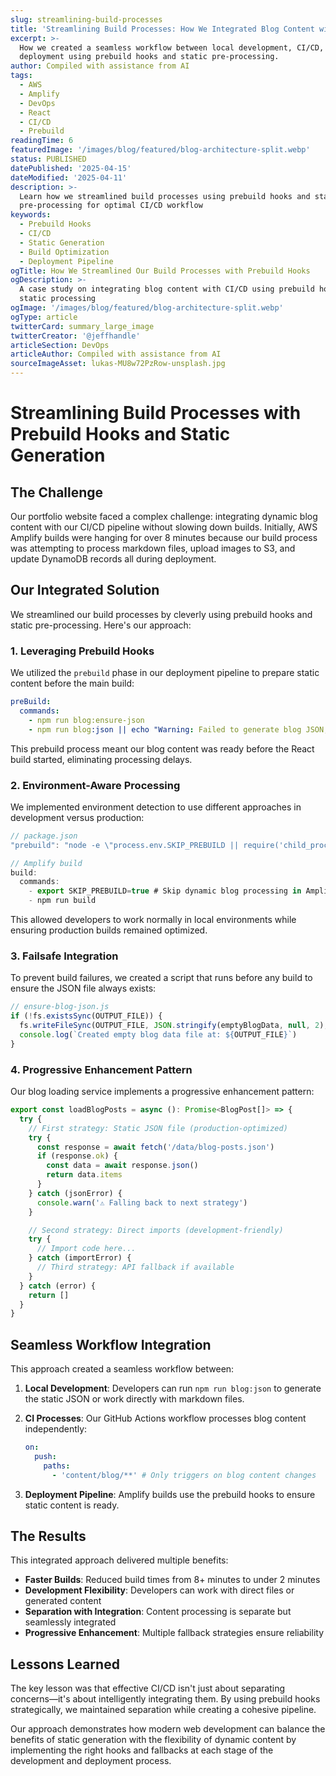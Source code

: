 ```yaml
---
slug: streamlining-build-processes
title: 'Streamlining Build Processes: How We Integrated Blog Content with CI/CD'
excerpt: >-
  How we created a seamless workflow between local development, CI/CD, and
  deployment using prebuild hooks and static pre-processing.
author: Compiled with assistance from AI
tags:
  - AWS
  - Amplify
  - DevOps
  - React
  - CI/CD
  - Prebuild
readingTime: 6
featuredImage: '/images/blog/featured/blog-architecture-split.webp'
status: PUBLISHED
datePublished: '2025-04-15'
dateModified: '2025-04-11'
description: >-
  Learn how we streamlined build processes using prebuild hooks and static
  pre-processing for optimal CI/CD workflow
keywords:
  - Prebuild Hooks
  - CI/CD
  - Static Generation
  - Build Optimization
  - Deployment Pipeline
ogTitle: How We Streamlined Our Build Processes with Prebuild Hooks
ogDescription: >-
  A case study on integrating blog content with CI/CD using prebuild hooks and
  static processing
ogImage: '/images/blog/featured/blog-architecture-split.webp'
ogType: article
twitterCard: summary_large_image
twitterCreator: '@jeffhandle'
articleSection: DevOps
articleAuthor: Compiled with assistance from AI
sourceImageAsset: lukas-MU8w72PzRow-unsplash.jpg
---
```


# Streamlining Build Processes with Prebuild Hooks and Static Generation

## The Challenge

Our portfolio website faced a complex challenge: integrating dynamic blog content with our CI/CD pipeline without slowing down builds. Initially, AWS Amplify builds were hanging for over 8 minutes because our build process was attempting to process markdown files, upload images to S3, and update DynamoDB records all during deployment.

## Our Integrated Solution

We streamlined our build processes by cleverly using prebuild hooks and static pre-processing. Here's our approach:

### 1. Leveraging Prebuild Hooks

We utilized the `prebuild` phase in our deployment pipeline to prepare static content before the main build:

```yaml
preBuild:
  commands:
    - npm run blog:ensure-json
    - npm run blog:json || echo "Warning: Failed to generate blog JSON, using fallback"
```

This prebuild process meant our blog content was ready before the React build started, eliminating processing delays.

### 2. Environment-Aware Processing

We implemented environment detection to use different approaches in development versus production:

```typescript
// package.json
"prebuild": "node -e \"process.env.SKIP_PREBUILD || require('child_process').execSync('npm run blog:json', {stdio: 'inherit'})\"",

// Amplify build
build:
  commands:
    - export SKIP_PREBUILD=true # Skip dynamic blog processing in Amplify
    - npm run build
```

This allowed developers to work normally in local environments while ensuring production builds remained optimized.

### 3. Failsafe Integration

To prevent build failures, we created a script that runs before any build to ensure the JSON file always exists:

```javascript
// ensure-blog-json.js
if (!fs.existsSync(OUTPUT_FILE)) {
  fs.writeFileSync(OUTPUT_FILE, JSON.stringify(emptyBlogData, null, 2), 'utf-8')
  console.log(`Created empty blog data file at: ${OUTPUT_FILE}`)
}
```

### 4. Progressive Enhancement Pattern

Our blog loading service implements a progressive enhancement pattern:

```typescript
export const loadBlogPosts = async (): Promise<BlogPost[]> => {
  try {
    // First strategy: Static JSON file (production-optimized)
    try {
      const response = await fetch('/data/blog-posts.json')
      if (response.ok) {
        const data = await response.json()
        return data.items
      }
    } catch (jsonError) {
      console.warn('⚠️ Falling back to next strategy')
    }

    // Second strategy: Direct imports (development-friendly)
    try {
      // Import code here...
    } catch (importError) {
      // Third strategy: API fallback if available
    }
  } catch (error) {
    return []
  }
}
```

## Seamless Workflow Integration

This approach created a seamless workflow between:

1. **Local Development**: Developers can run `npm run blog:json` to generate the static JSON or work directly with markdown files.

2. **CI Processes**: Our GitHub Actions workflow processes blog content independently:

   ```yaml
   on:
     push:
       paths:
         - 'content/blog/**' # Only triggers on blog content changes
   ```

3. **Deployment Pipeline**: Amplify builds use the prebuild hooks to ensure static content is ready.

## The Results

This integrated approach delivered multiple benefits:

- **Faster Builds**: Reduced build times from 8+ minutes to under 2 minutes
- **Development Flexibility**: Developers can work with direct files or generated content
- **Separation with Integration**: Content processing is separate but seamlessly integrated
- **Progressive Enhancement**: Multiple fallback strategies ensure reliability

## Lessons Learned

The key lesson was that effective CI/CD isn't just about separating concerns—it's about intelligently integrating them. By using prebuild hooks strategically, we maintained separation while creating a cohesive pipeline.

Our approach demonstrates how modern web development can balance the benefits of static generation with the flexibility of dynamic content by implementing the right hooks and fallbacks at each stage of the development and deployment process.

